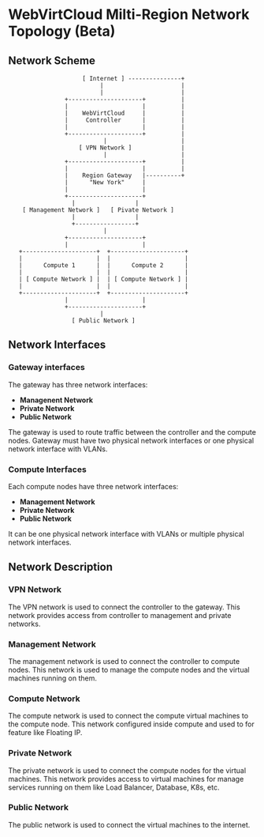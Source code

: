 # WebVirtCloud Milti-Region Network Topology (Beta)

## Network Scheme

```text
                     [ Internet ] ---------------+
                          |                      |
                          |                      |
                +---------------------+          |
                |                     |          |
                |    WebVirtCloud     |          |
                |     Controller      |          |
                |                     |          |
                +---------------------+          |
                           |                     |
                    [ VPN Network ]              |
                           |                     |
                +---------------------+          |
                |                     |          |
                |    Region Gateway   |----------+
                |      "New York"     |
                |                     |
                +---------------------+
                  |                 |
    [ Management Network ]   [ Pivate Network ]
                  |                 |
                  +-----------------+
                           |
                +---------------------+
                |                     |               
   +---------------------+  +---------------------+
   |                     |  |                     |
   |      Compute 1      |  |      Compute 2      |
   |                     |  |                     |
   | [ Compute Network ] |  | [ Compute Network ] |
   |                     |  |                     | 
   +---------------------+  +---------------------+
                |                     |
                +---------------------+
                          |
                  [ Public Network ]
```

## Network Interfaces

### Gateway interfaces

The gateway has three network interfaces:

- **Managenent Network**
- **Private Network**
- **Public Network**

The gateway is used to route traffic between the controller and the compute nodes. Gateway must have two physical network interfaces or one physical network interface with VLANs.

### Compute Interfaces

Each compute nodes have three network interfaces:

- **Management Network** 
- **Private Network**
- **Public Network**

It can be one physical network interface with VLANs or multiple physical network interfaces.

## Network Description

### VPN Network

The VPN network is used to connect the controller to the gateway. This network provides access from controller to management and private networks.

### Management Network

The management network is used to connect the controller to compute nodes. This network is used to manage the compute nodes and the virtual machines running on them.

### Compute Network

The compute network is used to connect the compute virtual machines to the compute node. This network configured inside compute and used to for feature like Floating IP.

### Private Network

The private network is used to connect the compute nodes for the virtual machines. This network provides access to virtual machines for manage services running on them like Load Balancer, Database, K8s, etc.

### Public Network

The public network is used to connect the virtual machines to the internet.
